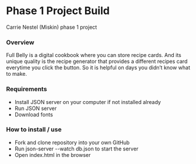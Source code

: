 # Phase 1 Project Build
Carrie Nestel (Miskin) phase 1 project 

### Overview
Full Belly is a digital cookbook where you can store recipe cards. And its unique quality is the recipe generator that provides a different recipes card everytime you click the button. So it is helpful on days you didn’t know what to make.

### Requirements
* Install JSON server on your computer if not installed already
* Run JSON server
* Download fonts

### How to install / use
* Fork and clone repository into your own GitHub
* Run json-server --watch db.json to start the server
* Open index.html in the browser



